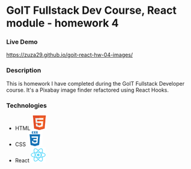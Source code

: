 # GoIT Fullstack Dev Course, React module - homework 4
### Live Demo
https://zuza29.github.io/goit-react-hw-04-images/

### Description
This is homework I have completed during the GoIT Fullstack Developer course. It's a Pixabay image finder refactored using React Hooks.

### Technologies
- HTML <img src="https://github.com/devicons/devicon/blob/master/icons/html5/html5-original.svg" title="HTML5" alt="HTML" width="40" height="40"/>&nbsp;
- CSS <img src="https://github.com/devicons/devicon/blob/master/icons/css3/css3-plain-wordmark.svg"  title="CSS3" alt="CSS" width="40" height="40"/>&nbsp;
- React <img src="https://github.com/devicons/devicon/blob/master/icons/react/react-original.svg" title="React" alt="React" width="40" height="40" />&nbsp;
